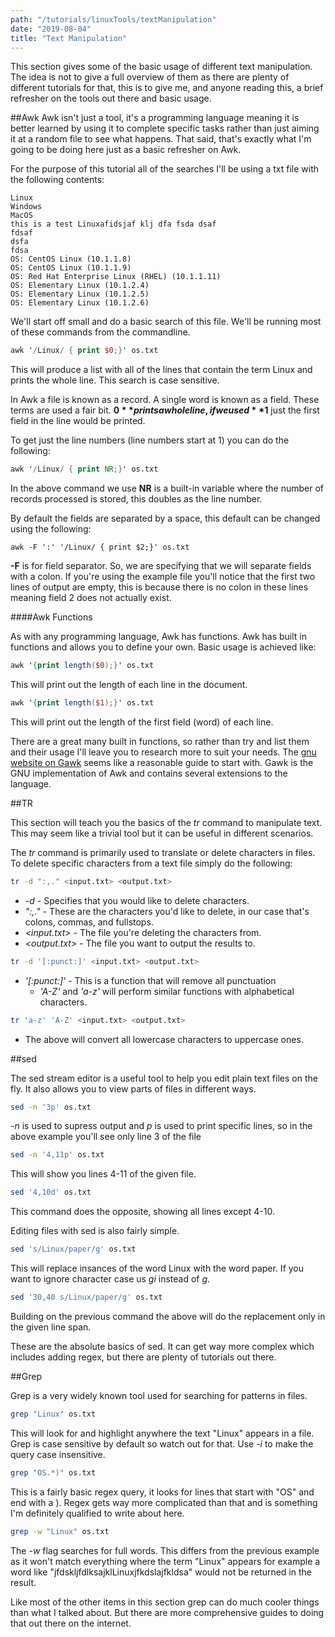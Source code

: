 ```yaml
---
path: "/tutorials/linuxTools/textManipulation"
date: "2019-08-04"
title: "Text Manipulation"
---
```


This section gives some of the basic usage of different text manipulation. The idea is not to give a full overview of them as there are plenty of different tutorials for that, this is to give me, and anyone reading this, a brief refresher on the tools out there and basic usage.

##Awk
Awk isn't just a tool, it's a programming language meaning it is better learned by using it to complete specific tasks rather than just aiming it at a random file to see what happens. That said, that's exactly what I'm going to be doing here just as a basic refresher on Awk. 

For the purpose of this tutorial all of the searches I'll be using a txt file with the following contents:

```
Linux
Windows
MacOS
this is a test Linuxafidsjaf klj dfa fsda dsaf
fdsaf
dsfa
fdsa
OS: CentOS Linux (10.1.1.8)
OS: CentOS Linux (10.1.1.9)
OS: Red Hat Enterprise Linux (RHEL) (10.1.1.11)
OS: Elementary Linux (10.1.2.4)
OS: Elementary Linux (10.1.2.5)
OS: Elementary Linux (10.1.2.6)
```

We'll start off small and do a basic search of this file. We'll be running most of these commands from the commandline. 

```awk
awk '/Linux/ { print $0;}' os.txt
```

This will produce a list with all of the lines that contain the term Linux and prints the whole line. This search is case sensitive. 

In Awk a file is known as a record.  A single word is known as a field. These terms are used a fair bit. **$0** prints a whole line, if we used **$1** just the first field in the line would be printed.

To get just the line numbers (line numbers start at 1) you can do the following:

```Awk
awk '/Linux/ { print NR;}' os.txt
```

In the above command we use **NR** is a built-in variable where the number of records processed is stored, this doubles as the line number.

By default the fields are separated by a space, this default can be changed using the following:

```
awk -F ':' '/Linux/ { print $2;}' os.txt
```

**-F** is for field separator. So, we are specifying that we will separate fields with a colon. If you're using the example file you'll notice that the first two lines of output are empty, this is because there is no colon in these lines meaning field 2 does not actually exist.

####Awk Functions

As with any programming language, Awk has functions. Awk has built in functions and allows you to define your own. Basic usage is achieved like:

```Awk
awk '{print length($0);}' os.txt
```
This will print out the length of each line in the document.

```Awk
awk '{print length($1);}' os.txt
```
This will print out the length of the first field (word) of each line.

There are a great many built in functions, so rather than try and list them and their usage I'll leave you to research more to suit your needs. The [gnu website on Gawk](https://www.gnu.org/software/gawk/manual/html_node/Functions.html) seems like a reasonable guide to start with. Gawk is the GNU implementation of Awk and contains several extensions to the language.

##TR

This section will teach you the basics of the *tr* command to manipulate text. This may seem like a trivial tool but it can be useful in different scenarios. 

The *tr* command is primarily used to translate or delete characters in files. To delete specific characters from a text file simply do the following:
```bash
tr -d ":,." <input.txt> <output.txt>
```
* *-d* - Specifies that you would like to delete characters.
* *":,."* - These are the characters you'd like to delete, in our case that's colons, commas, and fullstops. 
* *<input.txt>* - The file you're deleting the characters from.
* *<output.txt>* - The file you want to output the results to.

```bash
tr -d '[:punct:]' <input.txt> <output.txt>
```
* *'[:punct:]'* - This is a function that will remove all punctuation
    * *'A-Z'* and *'a-z'* will perform similar functions with alphabetical characters.

```bash
tr 'a-z' 'A-Z' <input.txt> <output.txt>
```
* The above will convert all lowercase characters to uppercase ones.

##sed

The sed stream editor is a useful tool to help you edit plain text files on the fly. It also allows you to view parts of files in different ways.

```bash
sed -n '3p' os.txt
```

*-n* is used to supress output and *p* is used to print specific lines, so in the above example you'll see only line 3 of the file

```bash
sed -n '4,11p' os.txt
```

This will show you lines 4-11 of the given file.

```bash
sed '4,10d' os.txt 
```

This command does the opposite, showing all lines except 4-10.

Editing files with sed is also fairly simple. 

```bash
sed 's/Linux/paper/g' os.txt
```

This will replace insances of the word Linux with the word paper. If you want to ignore character case us *gi* instead of *g*.

```bash
sed '30,40 s/Linux/paper/g' os.txt
```

Building on the previous command the above will do the replacement only in the given line span.

These are the absolute basics of sed. It can get way more complex which includes adding regex, but there are plenty of tutorials out there. 

##Grep

Grep is a very widely known tool used for searching for patterns in files. 

```bash
grep "Linux" os.txt
```

This will look for and highlight anywhere the text "Linux" appears in a file. Grep is case sensitive by default so watch out for that. Use *-i* to make the query case insensitive.

```bash
grep "OS.*)" os.txt
```

This is a fairly basic regex query, it looks for lines that start with "OS" and end with a ). Regex gets way more complicated than that and is something I'm definitely qualified to write about here. 

```bash
grep -w "Linux" os.txt
```

The *-w* flag searches for full words. This differs from the previous example as it won't match everything where the term "Linux" appears for example a word like "jfdskljfdlksajklLinuxjfkdslajfkldsa" would not be returned in the result.

Like most of the other items in this section grep can do much cooler things than what I talked about. But there are more comprehensive guides to doing that out there on the internet.